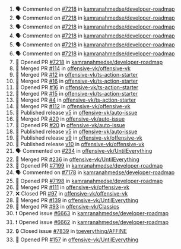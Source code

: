 <!--START_SECTION:activity-->
1. 🗣 Commented on [#7218](https://github.com/kamranahmedse/developer-roadmap/pull/7218#issuecomment-2371374805) in [kamranahmedse/developer-roadmap](https://github.com/kamranahmedse/developer-roadmap)
2. 🗣 Commented on [#7218](https://github.com/kamranahmedse/developer-roadmap/pull/7218#issuecomment-2371343766) in [kamranahmedse/developer-roadmap](https://github.com/kamranahmedse/developer-roadmap)
3. 🗣 Commented on [#7218](https://github.com/kamranahmedse/developer-roadmap/pull/7218#issuecomment-2371336396) in [kamranahmedse/developer-roadmap](https://github.com/kamranahmedse/developer-roadmap)
4. 🗣 Commented on [#7218](https://github.com/kamranahmedse/developer-roadmap/pull/7218#issuecomment-2371299733) in [kamranahmedse/developer-roadmap](https://github.com/kamranahmedse/developer-roadmap)
5. 🗣 Commented on [#7218](https://github.com/kamranahmedse/developer-roadmap/pull/7218#issuecomment-2371271323) in [kamranahmedse/developer-roadmap](https://github.com/kamranahmedse/developer-roadmap)
6. 🗣 Commented on [#7218](https://github.com/kamranahmedse/developer-roadmap/pull/7218#issuecomment-2371266212) in [kamranahmedse/developer-roadmap](https://github.com/kamranahmedse/developer-roadmap)
7. 💪 Opened PR [#7218](https://github.com/kamranahmedse/developer-roadmap/pull/7218) in [kamranahmedse/developer-roadmap](https://github.com/kamranahmedse/developer-roadmap)
8. 🎉 Merged PR [#114](https://github.com/offensive-vk/offensive-vk/pull/114) in [offensive-vk/offensive-vk](https://github.com/offensive-vk/offensive-vk)
9. 🎉 Merged PR [#12](https://github.com/offensive-vk/ts-action-starter/pull/12) in [offensive-vk/ts-action-starter](https://github.com/offensive-vk/ts-action-starter)
10. 🎉 Merged PR [#16](https://github.com/offensive-vk/ts-action-starter/pull/16) in [offensive-vk/ts-action-starter](https://github.com/offensive-vk/ts-action-starter)
11. 💪 Opened PR [#16](https://github.com/offensive-vk/ts-action-starter/pull/16) in [offensive-vk/ts-action-starter](https://github.com/offensive-vk/ts-action-starter)
12. 🎉 Merged PR [#15](https://github.com/offensive-vk/ts-action-starter/pull/15) in [offensive-vk/ts-action-starter](https://github.com/offensive-vk/ts-action-starter)
13. 🎉 Merged PR [#4](https://github.com/offensive-vk/ts-action-starter/pull/4) in [offensive-vk/ts-action-starter](https://github.com/offensive-vk/ts-action-starter)
14. 🎉 Merged PR [#112](https://github.com/offensive-vk/offensive-vk/pull/112) in [offensive-vk/offensive-vk](https://github.com/offensive-vk/offensive-vk)
15. 🚀 Published release [v5](https://github.com/offensive-vk/auto-issue/releases/tag/v5) in [offensive-vk/auto-issue](https://github.com/offensive-vk/auto-issue)
16. 🎉 Merged PR [#20](https://github.com/offensive-vk/auto-issue/pull/20) in [offensive-vk/auto-issue](https://github.com/offensive-vk/auto-issue)
17. 💪 Opened PR [#20](https://github.com/offensive-vk/auto-issue/pull/20) in [offensive-vk/auto-issue](https://github.com/offensive-vk/auto-issue)
18. 🚀 Published release [v5](https://github.com/offensive-vk/auto-issue/releases/tag/v5) in [offensive-vk/auto-issue](https://github.com/offensive-vk/auto-issue)
19. 🚀 Published release [v9](https://github.com/offensive-vk/offensive-vk/releases/tag/v9) in [offensive-vk/offensive-vk](https://github.com/offensive-vk/offensive-vk)
20. 🚀 Published release [v10](https://github.com/offensive-vk/offensive-vk/releases/tag/v10) in [offensive-vk/offensive-vk](https://github.com/offensive-vk/offensive-vk)
21. 🗣 Commented on [#234](https://github.com/offensive-vk/UntilEverything/pull/234#issuecomment-2365205807) in [offensive-vk/UntilEverything](https://github.com/offensive-vk/UntilEverything)
22. 🎉 Merged PR [#236](https://github.com/offensive-vk/UntilEverything/pull/236) in [offensive-vk/UntilEverything](https://github.com/offensive-vk/UntilEverything)
23. 💪 Opened PR [#7199](https://github.com/kamranahmedse/developer-roadmap/pull/7199) in [kamranahmedse/developer-roadmap](https://github.com/kamranahmedse/developer-roadmap)
24. 🗣 Commented on [#7178](https://github.com/kamranahmedse/developer-roadmap/issues/7178#issuecomment-2365165799) in [kamranahmedse/developer-roadmap](https://github.com/kamranahmedse/developer-roadmap)
25. 💪 Opened PR [#7198](https://github.com/kamranahmedse/developer-roadmap/pull/7198) in [kamranahmedse/developer-roadmap](https://github.com/kamranahmedse/developer-roadmap)
26. 🎉 Merged PR [#111](https://github.com/offensive-vk/offensive-vk/pull/111) in [offensive-vk/offensive-vk](https://github.com/offensive-vk/offensive-vk)
27. ❌ Closed PR [#97](https://github.com/offensive-vk/offensive-vk/pull/97) in [offensive-vk/offensive-vk](https://github.com/offensive-vk/offensive-vk)
28. 🎉 Merged PR [#139](https://github.com/offensive-vk/UntilEverything/pull/139) in [offensive-vk/UntilEverything](https://github.com/offensive-vk/UntilEverything)
29. 🎉 Merged PR [#93](https://github.com/offensive-vk/Classics/pull/93) in [offensive-vk/Classics](https://github.com/offensive-vk/Classics)
30. ❗ Opened issue [#6663](https://github.com/kamranahmedse/developer-roadmap/issues/6663) in [kamranahmedse/developer-roadmap](https://github.com/kamranahmedse/developer-roadmap)
31. ❗ Opened issue [#6662](https://github.com/kamranahmedse/developer-roadmap/issues/6662) in [kamranahmedse/developer-roadmap](https://github.com/kamranahmedse/developer-roadmap)
32. 🔒 Closed issue [#7839](https://github.com/toeverything/AFFiNE/issues/7839) in [toeverything/AFFiNE](https://github.com/toeverything/AFFiNE)
33. 💪 Opened PR [#157](https://github.com/offensive-vk/UntilEverything/pull/157) in [offensive-vk/UntilEverything](https://github.com/offensive-vk/UntilEverything)
<!--END_SECTION:activity-->

